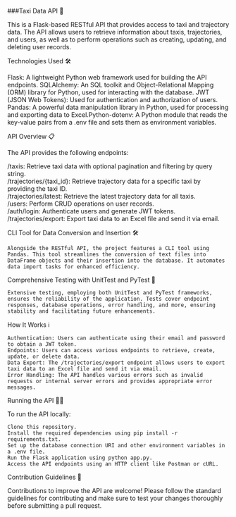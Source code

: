 ###Taxi Data API 🚖

This is a Flask-based RESTful API that provides access to taxi and trajectory data. The API allows users to retrieve information about taxis, trajectories, and users, as well as to perform operations such as creating, updating, and deleting user records. 
  
Technologies Used 🛠️

Flask: A lightweight Python web framework used for building the API endpoints. SQLAlchemy: An SQL toolkit and Object-Relational Mapping (ORM) library for Python, used for interacting with the database. JWT (JSON Web Tokens): Used for authentication and authorization of users. Pandas: A powerful data manipulation library in Python, used for processing and exporting data to Excel.Python-dotenv: A Python module that reads the key-value pairs from a .env file and sets them as environment variables.
  
API Overview 📋

The API provides the following endpoints:

/taxis: Retrieve taxi data with optional pagination and filtering by query string.  
/trajectories/{taxi_id}: Retrieve trajectory data for a specific taxi by providing the taxi ID.  
/trajectories/latest: Retrieve the latest trajectory data for all taxis.  
/users: Perform CRUD operations on user records.  
/auth/login: Authenticate users and generate JWT tokens.  
/trajectories/export: Export taxi data to an Excel file and send it via email.
  
CLI Tool for Data Conversion and Insertion 🛠️

    Alongside the RESTful API, the project features a CLI tool using Pandas. This tool streamlines the conversion of text files into DataFrame objects and their insertion into the database. It automates data import tasks for enhanced efficiency.

Comprehensive Testing with UnitTest and PyTest 🧪

    Extensive testing, employing both UnitTest and PyTest frameworks, ensures the reliability of the application. Tests cover endpoint responses, database operations, error handling, and more, ensuring stability and facilitating future enhancements.

How It Works ℹ️

    Authentication: Users can authenticate using their email and password to obtain a JWT token.
    Endpoints: Users can access various endpoints to retrieve, create, update, or delete data.
    Data Export: The /trajectories/export endpoint allows users to export taxi data to an Excel file and send it via email.
    Error Handling: The API handles various errors such as invalid requests or internal server errors and provides appropriate error messages.

Running the API 🏃‍♂️

To run the API locally:

    Clone this repository.
    Install the required dependencies using pip install -r requirements.txt.
    Set up the database connection URI and other environment variables in a .env file.
    Run the Flask application using python app.py.
    Access the API endpoints using an HTTP client like Postman or cURL.

Contribution Guidelines 🤝

Contributions to improve the API are welcome! Please follow the standard guidelines for contributing and make sure to test your changes thoroughly before submitting a pull request.
